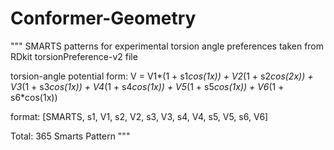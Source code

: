 # Conformer-Geometry

"""
SMARTS patterns for experimental torsion angle preferences
taken from RDkit torsionPreference-v2 file

torsion-angle potential form:
V = V1*(1 + s1*cos(1x)) + V2*(1 + s2*cos(2x)) + V3*(1 + s3*cos(1x))
     + V4*(1 + s4*cos(1x)) + V5*(1 + s5*cos(1x)) + V6*(1 + s6*cos(1x))

format: [SMARTS, s1, V1, s2, V2, s3, V3, s4, V4, s5, V5, s6, V6]

Total: 365 Smarts Pattern 
"""
